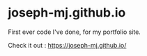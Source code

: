 # joseph-mj.github.io

First ever code I've done, for my portfolio site.

Check it out : https://joseph-mj.github.io/
